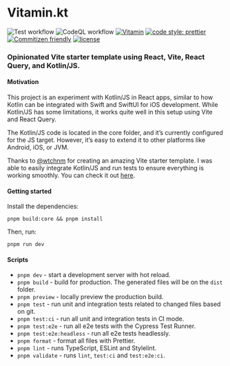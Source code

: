 # Vitamin.kt

![Test workflow](https://github.com/FelipeKoga/Vitamin.kt/actions/workflows/test.yml/badge.svg) ![CodeQL workflow](https://github.com/FelipeKoga/Vitamin.kt/actions/workflows/codeql-analysis.yml/badge.svg) [![Vitamin](https://img.shields.io/endpoint?url=https://dashboard.cypress.io/badge/simple/etow1b&style=flat&logo=cypress)](https://dashboard.cypress.io/projects/etow1b/runs) [![code style: prettier](https://img.shields.io/badge/code_style-prettier-ff69b4.svg)](https://github.com/prettier/prettier) [![Commitizen friendly](https://img.shields.io/badge/commitizen-friendly-brightgreen.svg)](http://commitizen.github.io/cz-cli/) [![license](https://img.shields.io/badge/license-MIT-green.svg)](https://github.com/FelipeKoga/Vitamin.kt/blob/main/LICENSE)

### Opinionated Vite starter template using React, Vite, React Query, and Kotlin/JS.

#### Motivation

This project is an experiment with Kotlin/JS in React apps, similar to how Kotlin can be integrated with Swift and SwiftUI for iOS development. While Kotlin/JS has some limitations, it works quite well in this setup using Vite and React Query.

The Kotlin/JS code is located in the core folder, and it’s currently configured for the JS target. However, it’s easy to extend it to other platforms like Android, iOS, or JVM.

Thanks to [@wtchnm](https://github.com/wtchnm) for creating an amazing Vite starter template. I was able to easily integrate Kotlin/JS and run tests to ensure everything is working smoothly. You can check it out [here](https://github.com/wtchnm/Vitamin).

#### Getting started

Install the dependencies:

```
pnpm build:core && pnpm install
```

Then, run:

```
pnpm run dev
```

#### Scripts

- `pnpm dev` - start a development server with hot reload.
- `pnpm build` - build for production. The generated files will be on the `dist` folder.
- `pnpm preview` - locally preview the production build.
- `pnpm test` - run unit and integration tests related to changed files based on git.
- `pnpm test:ci` - run all unit and integration tests in CI mode.
- `pnpm test:e2e` - run all e2e tests with the Cypress Test Runner.
- `pnpm test:e2e:headless` - run all e2e tests headlessly.
- `pnpm format` - format all files with Prettier.
- `pnpm lint` - runs TypeScript, ESLint and Stylelint.
- `pnpm validate` - runs `lint`, `test:ci` and `test:e2e:ci`.
